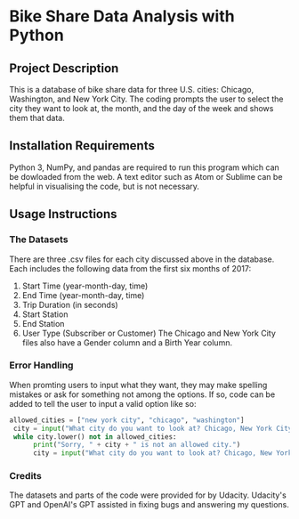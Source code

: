 # Bike Share Data Analysis with Python

## Project Description
This is a database of bike share data for three U.S. cities: Chicago, Washington, and New York City. The coding prompts the user to select the city they want to look at, the month, and the day of the week and shows them that data.

## Installation Requirements
Python 3, NumPy, and pandas are required to run this program which can be dowloaded from the web. A text editor such as Atom or Sublime can be helpful in visualising the code, but is not necessary.

## Usage Instructions
### The Datasets
There are three .csv files for each city discussed above in the database. Each includes the following data from the first six months of 2017:
1. Start Time (year-month-day, time)
2. End Time (year-month-day, time)
3. Trip Duration (in seconds)
4. Start Station
5. End Station
6. User Type (Subscriber or Customer)
The Chicago and New York City files also have a Gender column and a Birth Year column.

### Error Handling
When promting users to input what they want, they may make spelling mistakes or ask for something not among the options. If so, code can be added to tell the user to input a valid option like so:

```python
allowed_cities = ["new york city", "chicago", "washington"]
 city = input("What city do you want to look at? Chicago, New York City, or Washington: ")
 while city.lower() not in allowed_cities:
      print("Sorry, " + city + " is not an allowed city.")
      city = input("What city do you want to look at? Chicago, New York City, or Washington: ")
```
### Credits
The datasets and parts of the code were provided for by Udacity. Udacity's GPT and OpenAI's GPT assisted in fixing bugs and answering my questions. 
